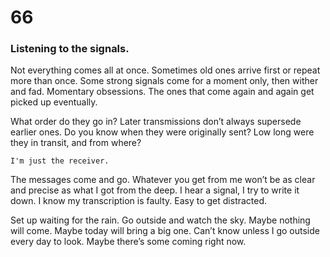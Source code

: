# 66

### Listening to the signals.

Not everything comes all at once. Sometimes old ones arrive first or repeat more than once. Some strong signals come for a moment only, then wither and fad. Momentary obsessions. The ones that come again and again get picked up eventually.

What order do they go in? Later transmissions don’t always supersede earlier ones. Do you know when they were originally sent? Low long were they in transit, and from where?

`I'm just the receiver.`

The messages come and go. Whatever you get from me won’t be as clear and precise as what I got from the deep. I hear a signal, I try to write it down. I know my transcription is faulty. Easy to get distracted. 

Set up waiting for the rain. Go outside and watch the sky. Maybe nothing will come. Maybe today will bring a big one. Can’t know unless I go outside every day to look. Maybe there’s some coming right now.